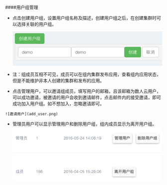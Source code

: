    
####用户组管理

  *  点击创建用户组，设置用户组名称及描述，创建用户组之后，在创建集群时可以选择关联的用户组。
      
       ![用户管理](creat_user_group.png)
       
  *  注：组成员互相不可见，成员可以在组内集群发布应用，查看组内应用状态，但是不能维护非本人创建的集群和发布的应用。

  *  点击管理用户，可以邀请组成员，填写用户的邮箱，且该邮箱为数人云用户，可以成功邀请，被邀请的用户会收到邀请邮件，点击邮件内的接受邀请，即可成功加入用户组。如不想加入，忽略邀请即可。
   
    ![邀请用户](add_user.png)
  
  * 管理员用户可以显示管理用户和删除用户组，组内成员显示为离开用户组。
    ![邀请用户](del_user.png)